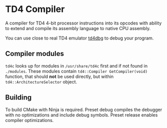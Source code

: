 # TD4 Compiler

A compiler for TD4 4-bit processor instructions into its opcodes
with ability to extend and compile its assembly language to native CPU assembly.

You can use close to real TD4 emulator [td4dbg](https://github.com/Retr0-code/td4dbg) to debug your program.

## Compiler modules

`td4c` looks up for modules in `/usr/share/td4c` first and if not found in `./modules`.
These modules contain `td4::Compiler GetCompiler(void)` function, that should **not** be used directly, but within `td4::ArchitectureSelector` object.

## Building

To build CMake with Ninja is required. Preset debug compiles the debugger with no optimizations and include debug symbols. Preset release enables compiler optimizations.
